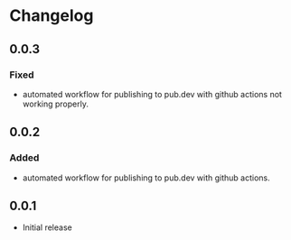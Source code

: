 # Changelog

## 0.0.3

### Fixed

- automated workflow for publishing to pub.dev with github actions not working properly.

## 0.0.2

### Added

- automated workflow for publishing to pub.dev with github actions.

## 0.0.1

- Initial release
